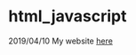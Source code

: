 # html_javascript
2019/04/10
My website <a href="https://victoriouscreed.github.io/html_javascript/406410356-1.html">here</a>
